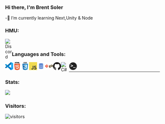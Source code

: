 ### Hi there, I'm Brent Soler

-🌱 I’m currently learning Next,Unity & Node<br>

### HMU:

[<img align="left" alt="Discord" width="22px" src="https://www.freepnglogos.com/uploads/discord-logo-png/concours-discord-cartes-voeux-fortnite-france-6.png"/>][discord]

<br />

### Languages and Tools:

<img align="left" alt="Visual Studio Code" width="26px" src="https://raw.githubusercontent.com/github/explore/80688e429a7d4ef2fca1e82350fe8e3517d3494d/topics/visual-studio-code/visual-studio-code.png" />
<img align="left" alt="HTML5" width="26px" src="https://raw.githubusercontent.com/github/explore/80688e429a7d4ef2fca1e82350fe8e3517d3494d/topics/html/html.png" />
<img align="left" alt="CSS3" width="26px" src="https://raw.githubusercontent.com/github/explore/80688e429a7d4ef2fca1e82350fe8e3517d3494d/topics/css/css.png" />
<img align="left" alt="JavaScript" width="26px" src="https://raw.githubusercontent.com/github/explore/80688e429a7d4ef2fca1e82350fe8e3517d3494d/topics/javascript/javascript.png" />
<img align="left" alt="SQL" width="26px" src="https://raw.githubusercontent.com/github/explore/80688e429a7d4ef2fca1e82350fe8e3517d3494d/topics/sql/sql.png" />
<img align="left" alt="Git" width="26px" src="https://raw.githubusercontent.com/github/explore/80688e429a7d4ef2fca1e82350fe8e3517d3494d/topics/git/git.png" />
<img align="left" alt="GitHub" width="26px" src="https://raw.githubusercontent.com/github/explore/78df643247d429f6cc873026c0622819ad797942/topics/github/github.png" />
<img align="left" alt="C#" width="26px" src="https://www.freeiconspng.com/uploads/c-logo-icon-18.png" />
<img align="left" alt="Terminal" width="26px" src="https://raw.githubusercontent.com/github/explore/80688e429a7d4ef2fca1e82350fe8e3517d3494d/topics/terminal/terminal.png" />

<br />

---
### Stats:
<img src = "https://github-readme-stats.vercel.app/api?username=BrentSoler&&show_icons=true&title_color=ffffff&icon_color=bb2acf&text_color=daf7dc&bg_color=151515">

### Visitors:
![visitors](https://visitor-badge.glitch.me/badge?page_id=BrentSoler&left_color.=green&right_color=red)


[discord]: https://discordapp.com/users/asdfgh12300#2360/
